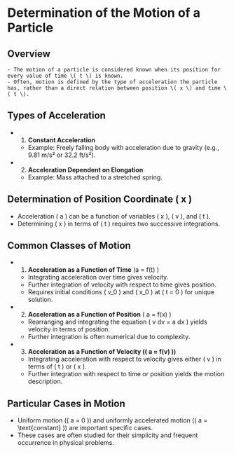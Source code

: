 # Determination of the Motion of a Particle

## Overview

    - The motion of a particle is considered known when its position for every value of time \( t \) is known.
    - Often, motion is defined by the type of acceleration the particle has, rather than a direct relation between position \( x \) and time \( t \).

## Types of Acceleration

- 1. **Constant Acceleration**
  - Example: Freely falling body with acceleration due to gravity (e.g., 9.81 m/s² or 32.2 ft/s²).
- 2. **Acceleration Dependent on Elongation**
  - Example: Mass attached to a stretched spring.

## Determination of Position Coordinate \( x \)

- Acceleration \( a \) can be a function of variables \( x \), \( v \), and \( t \).
- Determining \( x \) in terms of \( t \) requires two successive integrations.

## Common Classes of Motion

- 1. **Acceleration as a Function of Time** \(a = f(t) \)
  - Integrating acceleration over time gives velocity.
  - Further integration of velocity with respect to time gives position.
  - Requires initial conditions \( v_0 \) and \( x_0 \) at \( t = 0 \) for unique solution.
- 2. **Acceleration as a Function of Position** \( a = f(x) \)
  - Rearranging and integrating the equation \( v dv = a dx \) yields velocity in terms of position.
  - Further integration is often numerical due to complexity.
- 3. **Acceleration as a Function of Velocity (\( a = f(v) \))**
  - Integrating acceleration with respect to velocity gives either \( v \) in terms of \( t \) or \( x \).
  - Further integration with respect to time or position yields the motion description.

## Particular Cases in Motion

- Uniform motion (\( a = 0 \)) and uniformly accelerated motion (\( a = \text{constant} \)) are important specific cases.
- These cases are often studied for their simplicity and frequent occurrence in physical problems.
